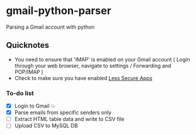 # gmail-python-parser
Parsing a Gmail account with python 

## Quicknotes
- You need to ensure that 'IMAP' is enabled on your Gmail account ( Login through your web browser, navigate to settings / Forwarding and POP/IMAP )
- Check to make sure you have enabled [Less Secure Apps](https://myaccount.google.com/lesssecureapps)
### To-do list 
- [x] Login to Gmail :boom:
- [x] Parse emails from specific senders only 
- [ ] Extract HTML table data and write to CSV file
- [ ] Upload CSV to MySQL DB
